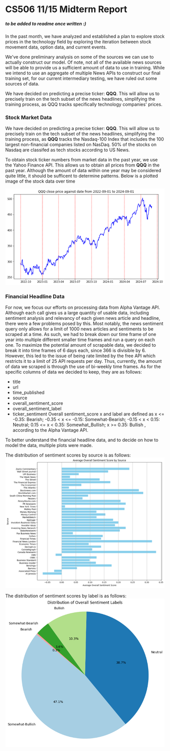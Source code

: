 # CS506 11/15 Midterm Report

##### to be added to readme once written :)

In the past month, we have analyzed and established a plan to explore stock prices in the technology field by exploring the iteration between stock movement data, option data, and current events.

We've done preliminary analysis on some of the sources we can use to actually construct our model. Of note, not all of the available news sources will be able to provide us a sufficient amount of data to use in training. While we intend to use an aggregate of multiple News APIs to construct our final training set, for our current intermediary testing, we have ruled out some sources of data.

We have decided on predicting a precise ticker: **QQQ**. This will allow us to precisely train on the tech subset of the news headlines, simplifying the training process, as QQQ tracks specifically technology companies' prices.

### Stock Market Data

We have decided on predicting a precise ticker: **QQQ**. This will allow us to precisely train on the tech subset of the news headlines, simplifying the training process, as **QQQ** tracks the Nasdaq-100 Index that includes the 100 largest non-financial companies listed on NasDaq. 50% of the stocks on Nasdaq are classifed as tech stocks according to US News. 

To obtain stock ticker numbers from market data in the past year, we use the Yahoo Finance API. This allows us to obtain all prices from **QQQ** in the past year. Although the amount of data within one year may be considered quite little, it should be sufficent to determine patterns. Below is a plotted image of the stock data over time

![Market Data](./plots/QQQ_price.png)

### Financial Headline Data

For now, we focus our efforts on processing data from Alpha Vantage API. Although each call gives us a large quantity of usable data, including sentiment analysis and relevancy of each given news article and headline, there were a few problems posed by this. Most notably, the news sentiment query only allows for a limit of 1000 news articles and sentiments to be scraped at a time. As such, we had to break down our time frame of one year into multiple different smaller time frames and run a query on each one. To maximize the potential amount of scrapable data, we decided to break it into time frames of 6 days each, since 366 is divisible by 6. However, this led to the issue of being  rate limited by the free API which restricts it to a limit of 25 API requests per day. Thus, currently, the amount of data we scraped is through the use of bi-weekly time frames. As for the specific columns of data we decided to keep, they are as follows:
- title
- url
- time_published
- source
- overall_sentiment_score
- overall_sentiment_label
- ticker_sentiment
Overall sentiment_score x and label are defined as x <= -0.35: Bearish; -0.35 < x <= -0.15: Somewhat-Bearish; -0.15 < x < 0.15: Neutral; 0.15 <= x < 0.35: Somewhat_Bullish; x >= 0.35: Bullish , according to the Alpha Vantage API.

To better understand the financial headline data, and to decide on how to model the data, multiple plots were made. 

The distribution of sentiment scores by source is as follows:
![Financial Data](./plots/Average_Overall_Sentiment_Score_by_Source.png)

The distribution of sentiment scores by label is as follows:
![Financial Data](./plots/Distribution_of_Overall_Sentiment_Labels.png)
